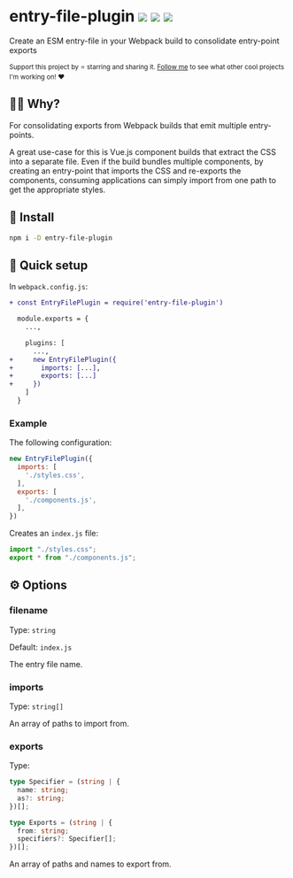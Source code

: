 # entry-file-plugin <a href="https://npm.im/entry-file-plugin"><img src="https://badgen.net/npm/v/entry-file-plugin"></a> <a href="https://npm.im/entry-file-plugin"><img src="https://badgen.net/npm/dm/entry-file-plugin"></a> <a href="https://packagephobia.now.sh/result?p=entry-file-plugin"><img src="https://packagephobia.now.sh/badge?p=entry-file-plugin"></a>

Create an ESM entry-file in your Webpack build to consolidate entry-point exports

<sub>Support this project by ⭐️ starring and sharing it. [Follow me](https://github.com/privatenumber) to see what other cool projects I'm working on! ❤️</sub>

## 🙋‍♂️ Why?
For consolidating exports from Webpack builds that emit multiple entry-points.

A great use-case for this is Vue.js component builds that extract the CSS into a separate file. Even if the build bundles multiple components, by creating an entry-point that imports the CSS and re-exports the components, consuming applications can simply import from one path to get the appropriate styles.

## 🚀 Install
```sh
npm i -D entry-file-plugin
```

## 🚦 Quick setup

In `webpack.config.js`:

```diff
+ const EntryFilePlugin = require('entry-file-plugin')

  module.exports = {
    ...,

    plugins: [
      ...,
+     new EntryFilePlugin({
+       imports: [...], 
+       exports: [...]
+     })
    ]
  }
```

### Example
The following configuration:
```js
new EntryFilePlugin({
  imports: [
    './styles.css',
  ],
  exports: [
    './components.js',
  ],
})
```

Creates an `index.js` file:
```js
import "./styles.css";
export * from "./components.js";
```

## ⚙️ Options
### filename
Type: `string`

Default: `index.js`

The entry file name.

### imports
Type: `string[]`


An array of paths to import from.

### exports
Type:

```ts
type Specifier = (string | {
  name: string;
  as?: string;
})[];

type Exports = (string | {
  from: string;
  specifiers?: Specifier[];
})[];
```

An array of paths and names to export from.
